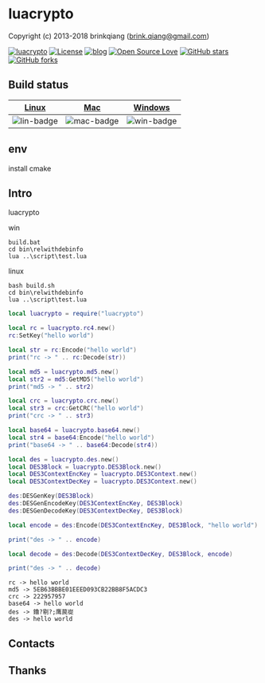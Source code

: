 # luacrypto

Copyright (c) 2013-2018 brinkqiang (brink.qiang@gmail.com)

[![luacrypto](https://img.shields.io/badge/brinkqiang-luacrypto-blue.svg?style=flat-square)](https://github.com/brinkqiang/luacrypto)
[![License](https://img.shields.io/badge/license-MIT-brightgreen.svg)](https://github.com/brinkqiang/luacrypto/blob/master/LICENSE)
[![blog](https://img.shields.io/badge/Author-Blog-7AD6FD.svg)](https://brinkqiang.github.io/)
[![Open Source Love](https://badges.frapsoft.com/os/v3/open-source.png)](https://github.com/brinkqiang)
[![GitHub stars](https://img.shields.io/github/stars/brinkqiang/luacrypto.svg?label=Stars)](https://github.com/brinkqiang/luacrypto) 
[![GitHub forks](https://img.shields.io/github/forks/brinkqiang/luacrypto.svg?label=Fork)](https://github.com/brinkqiang/luacrypto)

## Build status
| [Linux][lin-link] | [Mac][mac-link] | [Windows][win-link] |
| :---------------: | :----------------: | :-----------------: |
| ![lin-badge]      | ![mac-badge]       | ![win-badge]        |

[lin-badge]: https://github.com/brinkqiang/luacrypto/workflows/linux/badge.svg "linux build status"
[lin-link]:  https://github.com/brinkqiang/luacrypto/actions/workflows/linux.yml "linux build status"
[mac-badge]: https://github.com/brinkqiang/luacrypto/workflows/mac/badge.svg "mac build status"
[mac-link]:  https://github.com/brinkqiang/luacrypto/actions/workflows/mac.yml "mac build status"
[win-badge]: https://github.com/brinkqiang/luacrypto/workflows/win/badge.svg "win build status"
[win-link]:  https://github.com/brinkqiang/luacrypto/actions/workflows/win.yml "win build status"

## env
install cmake

## Intro
luacrypto

win
```
build.bat
cd bin\relwithdebinfo
lua ..\script\test.lua  
```

linux
```
bash build.sh
cd bin\relwithdebinfo
lua ..\script\test.lua  
```

```lua
local luacrypto = require("luacrypto")

local rc = luacrypto.rc4.new()
rc:SetKey("hello world")

local str = rc:Encode("hello world")
print("rc -> " .. rc:Decode(str))

local md5 = luacrypto.md5.new()
local str2 = md5:GetMD5("hello world")
print("md5 -> " .. str2)

local crc = luacrypto.crc.new()
local str3 = crc:GetCRC("hello world")
print("crc -> " .. str3)

local base64 = luacrypto.base64.new()
local str4 = base64:Encode("hello world")
print("base64 -> " .. base64:Decode(str4))

local des = luacrypto.des.new()
local DES3Block = luacrypto.DES3Block.new()
local DES3ContextEncKey = luacrypto.DES3Context.new()
local DES3ContextDecKey = luacrypto.DES3Context.new()

des:DESGenKey(DES3Block)
des:DESGenEncodeKey(DES3ContextEncKey, DES3Block)
des:DESGenDecodeKey(DES3ContextDecKey, DES3Block)

local encode = des:Encode(DES3ContextEncKey, DES3Block, "hello world")

print("des -> " .. encode)

local decode = des:Decode(DES3ContextDecKey, DES3Block, encode)

print("des -> " .. decode)
```

```output
rc -> hello world
md5 -> 5EB63BBBE01EEED093CB22BB8F5ACDC3
crc -> 222957957
base64 -> hello world
des -> 鑥?剔?;鹰苠嵸
des -> hello world
```
## Contacts

## Thanks
